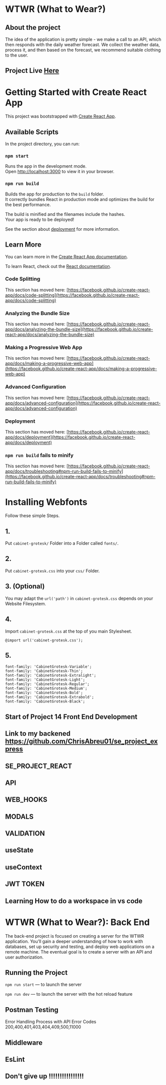 # WTWR (What to Wear?)

## About the project

The idea of the application is pretty simple - we make a call to an API, which then responds with the daily weather
forecast. We collect the weather data, process it, and then based on the forecast, we recommend suitable clothing to the
user.

## Project Live  [Here](https://www.wtw.twilightparadox.com/#/)

# Getting Started with Create React App

This project was bootstrapped with [Create React App](https://github.com/facebook/create-react-app).

## Available Scripts

In the project directory, you can run:

### `npm start`

Runs the app in the development mode.\
Open [http://localhost:3000](http://localhost:3000) to view it in your browser.

### `npm run build`

Builds the app for production to the `build` folder.\
It correctly bundles React in production mode and optimizes the build for the best performance.

The build is minified and the filenames include the hashes.\
Your app is ready to be deployed!

See the section about [deployment](https://facebook.github.io/create-react-app/docs/deployment) for more information.

## Learn More

You can learn more in the
[Create React App documentation](https://facebook.github.io/create-react-app/docs/getting-started).

To learn React, check out the [React documentation](https://reactjs.org/).

### Code Splitting

This section has moved here:
[https://facebook.github.io/create-react-app/docs/code-splitting](https://facebook.github.io/create-react-app/docs/code-splitting)

### Analyzing the Bundle Size

This section has moved here:
[https://facebook.github.io/create-react-app/docs/analyzing-the-bundle-size](https://facebook.github.io/create-react-app/docs/analyzing-the-bundle-size)

### Making a Progressive Web App

This section has moved here:
[https://facebook.github.io/create-react-app/docs/making-a-progressive-web-app](https://facebook.github.io/create-react-app/docs/making-a-progressive-web-app)

### Advanced Configuration

This section has moved here:
[https://facebook.github.io/create-react-app/docs/advanced-configuration](https://facebook.github.io/create-react-app/docs/advanced-configuration)

### Deployment

This section has moved here:
[https://facebook.github.io/create-react-app/docs/deployment](https://facebook.github.io/create-react-app/docs/deployment)

### `npm run build` fails to minify

This section has moved here:
[https://facebook.github.io/create-react-app/docs/troubleshooting#npm-run-build-fails-to-minify](https://facebook.github.io/create-react-app/docs/troubleshooting#npm-run-build-fails-to-minify)

# Installing Webfonts

Follow these simple Steps.

## 1.

Put `cabinet-grotesk/` Folder into a Folder called `fonts/`.

## 2.

Put `cabinet-grotesk.css` into your `css/` Folder.

## 3. (Optional)

You may adapt the `url('path')` in `cabinet-grotesk.css` depends on your Website Filesystem.

## 4.

Import `cabinet-grotesk.css` at the top of you main Stylesheet.

```
@import url('cabinet-grotesk.css');
```

## 5.

```
font-family: 'CabinetGrotesk-Variable';
font-family: 'CabinetGrotesk-Thin';
font-family: 'CabinetGrotesk-Extralight';
font-family: 'CabinetGrotesk-Light';
font-family: 'CabinetGrotesk-Regular';
font-family: 'CabinetGrotesk-Medium';
font-family: 'CabinetGrotesk-Bold';
font-family: 'CabinetGrotesk-Extrabold';
font-family: 'CabinetGrotesk-Black';
```

## Start of Project 14 Front End Development

## Link to my backened https://github.com/ChrisAbreu01/se_project_express

## SE_PROJECT_REACT

## API

## WEB_HOOKS

## MODALS

## VALIDATION

## useState

## useContext

## JWT TOKEN

## Learning How to do a workspace in vs code

# WTWR (What to Wear?): Back End

The back-end project is focused on creating a server for the WTWR application. You’ll gain a deeper understanding of how
to work with databases, set up security and testing, and deploy web applications on a remote machine. The eventual goal
is to create a server with an API and user authorization.

## Running the Project

`npm run start` — to launch the server

`npm run dev` — to launch the server with the hot reload feature

## Postman Testing

Error Handling Process with API Error Codes 200,400,401,403,404,409,500,11000

## Middleware

## EsLint

## Don't give up !!!!!!!!!!!!!!!!
